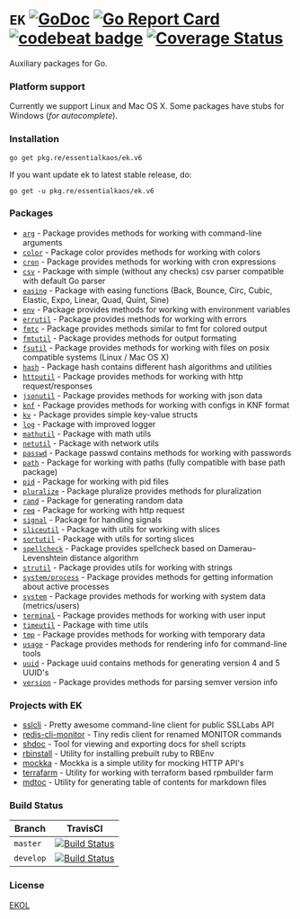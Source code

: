 # `EK` [![GoDoc](https://godoc.org/pkg.re/essentialkaos/ek.v6?status.svg)](https://godoc.org/pkg.re/essentialkaos/ek.v6) [![Go Report Card](https://goreportcard.com/badge/github.com/essentialkaos/ek)](https://goreportcard.com/report/github.com/essentialkaos/ek) [![codebeat badge](https://codebeat.co/badges/3649d737-e5b9-4465-9765-b9f4ebec60ec)](https://codebeat.co/projects/github-com-essentialkaos-ek) [![Coverage Status](https://coveralls.io/repos/github/essentialkaos/ek/badge.svg?branch=develop)](https://coveralls.io/github/essentialkaos/ek?branch=develop)

Auxiliary packages for Go.

### Platform support

Currently we support Linux and Mac OS X. Some packages have stubs for Windows (_for autocomplete_).

### Installation

````
go get pkg.re/essentialkaos/ek.v6
````

If you want update ek to latest stable release, do:

````
go get -u pkg.re/essentialkaos/ek.v6
````

### Packages

* [`arg`](https://godoc.org/pkg.re/essentialkaos/ek.v6/arg) - Package provides methods for working with command-line arguments
* [`color`](https://godoc.org/pkg.re/essentialkaos/ek.v6/color) - Package color provides methods for working with colors
* [`cron`](https://godoc.org/pkg.re/essentialkaos/ek.v6/cron) - Package provides methods for working with cron expressions
* [`csv`](https://godoc.org/pkg.re/essentialkaos/ek.v6/csv) - Package with simple (without any checks) csv parser compatible with default Go parser
* [`easing`](https://godoc.org/pkg.re/essentialkaos/ek.v6/easing) - Package with easing functions (Back, Bounce, Circ, Cubic, Elastic, Expo, Linear, Quad, Quint, Sine)
* [`env`](https://godoc.org/pkg.re/essentialkaos/ek.v6/env) - Package provides methods for working with environment variables
* [`errutil`](https://godoc.org/pkg.re/essentialkaos/ek.v6/errutil) - Package provides methods for working with errors
* [`fmtc`](https://godoc.org/pkg.re/essentialkaos/ek.v6/fmtc) - Package provides methods similar to fmt for colored output
* [`fmtutil`](https://godoc.org/pkg.re/essentialkaos/ek.v6/fmtutil) - Package provides methods for output formating
* [`fsutil`](https://godoc.org/pkg.re/essentialkaos/ek.v6/fsutil) - Package provides methods for working with files on posix compatible systems (Linux / Mac OS X)
* [`hash`](https://godoc.org/pkg.re/essentialkaos/ek.v6/hash) - Package hash contains different hash algorithms and utilities
* [`httputil`](https://godoc.org/pkg.re/essentialkaos/ek.v6/httputil) - Package provides methods for working with http request/responses
* [`jsonutil`](https://godoc.org/pkg.re/essentialkaos/ek.v6/jsonutil) - Package provides methods for working with json data
* [`knf`](https://godoc.org/pkg.re/essentialkaos/ek.v6/knf) - Package provides methods for working with configs in KNF format
* [`kv`](https://godoc.org/pkg.re/essentialkaos/ek.v6/kv) - Package provides simple key-value structs
* [`log`](https://godoc.org/pkg.re/essentialkaos/ek.v6/log) - Package with improved logger
* [`mathutil`](https://godoc.org/pkg.re/essentialkaos/ek.v6/mathutil) - Package with math utils
* [`netutil`](https://godoc.org/pkg.re/essentialkaos/ek.v6/netutil) - Package with network utils
* [`passwd`](https://godoc.org/pkg.re/essentialkaos/ek.v6/passwd) - Package passwd contains methods for working with passwords
* [`path`](https://godoc.org/pkg.re/essentialkaos/ek.v6/path) - Package for working with paths (fully compatible with base path package)
* [`pid`](https://godoc.org/pkg.re/essentialkaos/ek.v6/pid) - Package for working with pid files
* [`pluralize`](https://godoc.org/pkg.re/essentialkaos/ek.v6/pluralize) - Package pluralize provides methods for pluralization
* [`rand`](https://godoc.org/pkg.re/essentialkaos/ek.v6/rand) - Package for generating random data
* [`req`](https://godoc.org/pkg.re/essentialkaos/ek.v6/req) - Package for working with http request
* [`signal`](https://godoc.org/pkg.re/essentialkaos/ek.v6/signal) - Package for handling signals
* [`sliceutil`](https://godoc.org/pkg.re/essentialkaos/ek.v6/sliceutil) - Package with utils for working with slices
* [`sortutil`](https://godoc.org/pkg.re/essentialkaos/ek.v6/sortutil) - Package with utils for sorting slices
* [`spellcheck`](https://godoc.org/pkg.re/essentialkaos/ek.v6/spellcheck) - Package provides spellcheck based on Damerau–Levenshtein distance algorithm
* [`strutil`](https://godoc.org/pkg.re/essentialkaos/ek.v6/strutil) - Package provides utils for working with strings
* [`system/process`](https://godoc.org/pkg.re/essentialkaos/ek.v6/system/process) - Package provides methods for getting information about active processes
* [`system`](https://godoc.org/pkg.re/essentialkaos/ek.v6/system) - Package provides methods for working with system data (metrics/users)
* [`terminal`](https://godoc.org/pkg.re/essentialkaos/ek.v6/terminal) - Package provides methods for working with user input
* [`timeutil`](https://godoc.org/pkg.re/essentialkaos/ek.v6/timeutil) - Package with time utils
* [`tmp`](https://godoc.org/pkg.re/essentialkaos/ek.v6/tmp) - Package provides methods for working with temporary data
* [`usage`](https://godoc.org/pkg.re/essentialkaos/ek.v6/usage) - Package provides methods for rendering info for command-line tools
* [`uuid`](https://godoc.org/pkg.re/essentialkaos/ek.v6/uuid) - Package uuid contains methods for generating version 4 and 5 UUID's
* [`version`](https://godoc.org/pkg.re/essentialkaos/ek.v6/version) - Package provides methods for parsing semver version info

### Projects with EK

* [sslcli](https://github.com/essentialkaos/sslcli) - Pretty awesome command-line client for public SSLLabs API
* [redis-cli-monitor](https://github.com/essentialkaos/redis-cli-monitor) - Tiny redis client for renamed MONITOR commands
* [shdoc](https://github.com/essentialkaos/shdoc) - Tool for viewing and exporting docs for shell scripts
* [rbinstall](https://github.com/essentialkaos/rbinstall) - Utility for installing prebuilt ruby to RBEnv
* [mockka](https://github.com/essentialkaos/mockka) - Mockka is a simple utility for mocking HTTP API's
* [terrafarm](https://github.com/essentialkaos/terrafarm) - Utility for working with terraform based rpmbuilder farm
* [mdtoc](https://github.com/essentialkaos/mdtoc) - Utility for generating table of contents for markdown files

### Build Status

| Branch | TravisCI |
|--------|----------|
| `master` | [![Build Status](https://travis-ci.org/essentialkaos/ek.svg?branch=master)](https://travis-ci.org/essentialkaos/ek) |
| `develop` | [![Build Status](https://travis-ci.org/essentialkaos/ek.svg?branch=develop)](https://travis-ci.org/essentialkaos/ek) |

### License

[EKOL](https://essentialkaos.com/ekol)
